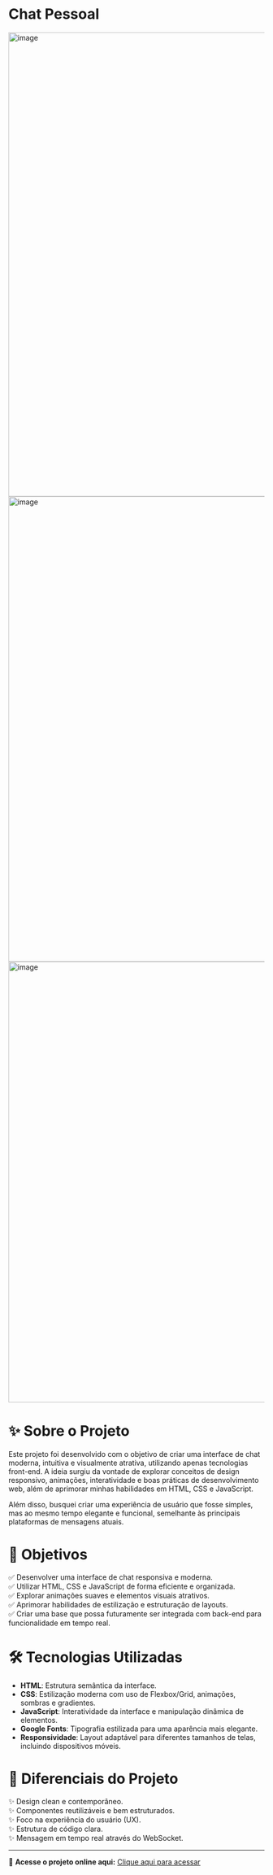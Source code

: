 # Chat Pessoal

<img width="1920" height="913" alt="image" src="https://github.com/user-attachments/assets/a7247377-27cf-49e0-a16b-6f6ee30889f5" />
<img width="1920" height="915" alt="image" src="https://github.com/user-attachments/assets/67a087c7-0d05-4a71-95dc-5616a031a6bb" />
<img width="1920" height="867" alt="image" src="https://github.com/user-attachments/assets/977bc86c-7475-447c-a4b9-9a72d292a576" />




# ✨ Sobre o Projeto

Este projeto foi desenvolvido com o objetivo de criar uma interface de chat moderna, intuitiva e visualmente atrativa, utilizando apenas tecnologias front-end. A ideia surgiu da vontade de explorar conceitos de design responsivo, animações, interatividade e boas práticas de desenvolvimento web, além de aprimorar minhas habilidades em HTML, CSS e JavaScript.

Além disso, busquei criar uma experiência de usuário que fosse simples, mas ao mesmo tempo elegante e funcional, semelhante às principais plataformas de mensagens atuais.

# 🎯 Objetivos

✅ Desenvolver uma interface de chat responsiva e moderna.  
✅ Utilizar HTML, CSS e JavaScript de forma eficiente e organizada.  
✅ Explorar animações suaves e elementos visuais atrativos.  
✅ Aprimorar habilidades de estilização e estruturação de layouts.  
✅ Criar uma base que possa futuramente ser integrada com back-end para funcionalidade em tempo real.

# 🛠️ Tecnologias Utilizadas

- **HTML**: Estrutura semântica da interface.  
- **CSS**: Estilização moderna com uso de Flexbox/Grid, animações, sombras e gradientes.  
- **JavaScript**: Interatividade da interface e manipulação dinâmica de elementos.  
- **Google Fonts**: Tipografia estilizada para uma aparência mais elegante.  
- **Responsividade**: Layout adaptável para diferentes tamanhos de telas, incluindo dispositivos móveis.

# 🎨 Diferenciais do Projeto

✨ Design clean e contemporâneo.  
✨ Componentes reutilizáveis e bem estruturados.  
✨ Foco na experiência do usuário (UX).  
✨ Estrutura de código clara.  
✨ Mensagem em tempo real através do WebSocket.

---

🔗 **Acesse o projeto online aqui:** [Clique aqui para acessar](https://chat-pessoal-u9n2.onrender.com/)
